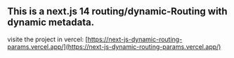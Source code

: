 ## This is a next.js 14 routing/dynamic-Routing with dynamic metadata.

visite the project in vercel:  [https://next-js-dynamic-routing-params.vercel.app/](https://next-js-dynamic-routing-params.vercel.app/)
